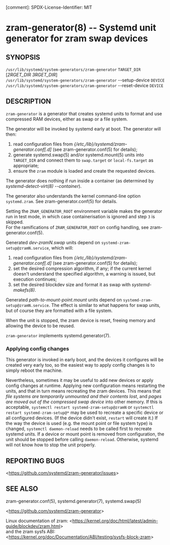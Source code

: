 [comment]: SPDX-License-Identifier: MIT

zram-generator(8) -- Systemd unit generator for zram swap devices
=================================================================

## SYNOPSIS

`/usr/lib/systemd/system-generators/zram-generator` `TARGET_DIR` [*2RGET_DIR* *3RGET_DIR*]<br />
`/usr/lib/systemd/system-generators/zram-generator` --setup-device `DEVICE`<br />
`/usr/lib/systemd/system-generators/zram-generator` --reset-device `DEVICE`

## DESCRIPTION

`zram-generator` is a generator that creates systemd units to format and use compressed RAM devices, either as swap or a file system.


The generator will be invoked by systemd early at boot. The generator will then:

  1. read configuration files from *{/etc,/lib}/systemd/zram-generator.conf[.d]* (see zram-generator.conf(5) for details);
  2. generate systemd.swap(5) and/or systemd.mount(5) units into `TARGET_DIR` and connect them to `swap.target` or `local-fs.target` as appropriate;
  3. ensure the `zram` module is loaded and create the requested devices.

The generator does nothing if run inside a container (as determined by *systemd-detect-virt(8) --container*).

The generator also understands the kernel command-line option `systemd.zram`. See zram-generator.conf(5) for details.

Setting the `ZRAM_GENERATOR_ROOT` environment variable makes the generator run in test mode, in which case containerisation is ignored and step `3` is skipped.<br />
For the ramifications of `ZRAM_GENERATOR_ROOT` on config handling, see zram-generator.conf(5).


Generated *dev-zramN.swap* units depend on `systemd-zram-setup@zramN.service`, which will:

  1. read configuration files from *{/etc,/lib}/systemd/zram-generator.conf[.d]* (see zram-generator.conf(5) for details);
  2. set the desired compression algorithm, if any;
     if the current kernel doesn't understand the specified algorithm, a warning is issued, but execution continues;
  3. set the desired blockdev size and format it as swap with *systemd-makefs(8)*.

Generated *path-to-mount-point.mount* units depend on `systemd-zram-setup@zramN.service`.
The effect is similar to what happens for swap units, but of course they are formatted with a file system.

When the unit is stopped, the zram device is reset, freeing memory and allowing the device to be reused.

`zram-generator` implements systemd.generator(7).

### Applying config changes

This generator is invoked in early boot, and the devices it configures will be created very early too,
so the easiest way to apply config changes is to simply reboot the machine.

Nevertheless, sometimes it may be useful to add new devices or apply config changes at runtime.
Applying new configuration means restarting the units, and that in turn means recreating the zram devices.
This means that *file systems are temporarily unmounted and their contents lost*, and *pages are moved out of the compressed swap device* into other memory.
If this is acceptable, `systemctl restart systemd-zram-setup@zramN` or `systemctl restart systemd-zram-setup@*`
may be used to recreate a specific device or all configured devices.
(If the device didn't exist, `restart` will create it.)
If the way the device is used (e.g. the mount point or file system type) is changed,
`systemctl daemon-reload` needs to be called first to recreate systemd units.
If a device or mount point is removed from configuration, the unit should be stopped before calling `daemon-reload`.
Otherwise, systemd will not know how to stop the unit properly.

## REPORTING BUGS

&lt;<https://github.com/systemd/zram-generator/issues>&gt;

## SEE ALSO

zram-generator.conf(5), systemd.generator(7), systemd.swap(5)

&lt;<https://github.com/systemd/zram-generator>&gt;

Linux documentation of zram: &lt;<https://kernel.org/doc/html/latest/admin-guide/blockdev/zram.html>&gt;<br />
     and the zram sysfs ABI: &lt;<https://kernel.org/doc/Documentation/ABI/testing/sysfs-block-zram>&gt;
